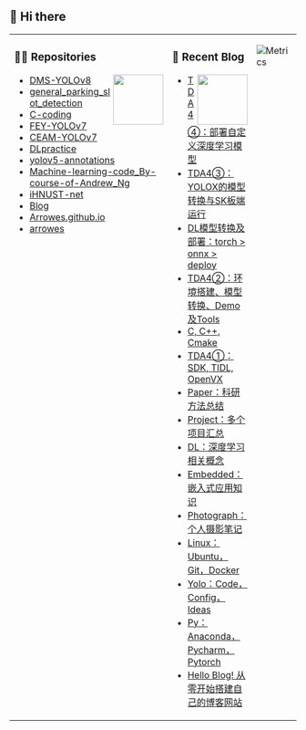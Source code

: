 ## 🧐 Hi there 

<table><tr><td valign="top" width="33%">

### 🐱‍🏍 Repositories

<img align="right" width="88" src="https://cdn.jsdelivr.net/gh/sun0225SUN/sun0225SUN/assets/images/technologist.png" />

<!-- START_SECTION:brain -->
* <a href='https://github.com/Arrowes/DMS-YOLOv8' target='_blank'>DMS-YOLOv8</a>
* <a href='https://github.com/Arrowes/general_parking_slot_detection' target='_blank'>general_parking_slot_detection</a>
* <a href='https://github.com/Arrowes/C-coding' target='_blank'>C-coding</a>
* <a href='https://github.com/Arrowes/FEY-YOLOv7' target='_blank'>FEY-YOLOv7</a>
* <a href='https://github.com/Arrowes/CEAM-YOLOv7' target='_blank'>CEAM-YOLOv7</a>
* <a href='https://github.com/Arrowes/DLpractice' target='_blank'>DLpractice</a>
* <a href='https://github.com/Arrowes/yolov5-annotations' target='_blank'>yolov5-annotations</a>
* <a href='https://github.com/Arrowes/Machine-learning-code_By-course-of-Andrew_Ng' target='_blank'>Machine-learning-code_By-course-of-Andrew_Ng</a>
* <a href='https://github.com/Arrowes/iHNUST-net' target='_blank'>iHNUST-net</a>
* <a href='https://github.com/Arrowes/Blog' target='_blank'>Blog</a>
* <a href='https://github.com/Arrowes/Arrowes.github.io' target='_blank'>Arrowes.github.io</a>
* <a href='https://github.com/Arrowes/arrowes' target='_blank'>arrowes</a>

<!-- END_SECTION:brain -->

</td><td valign="top" width="33%">

### 📃 Recent Blog

<img align="right" width="88" src="https://cdn.jsdelivr.net/gh/sun0225SUN/sun0225SUN/assets/images/astronaut.png" />

<!-- BLOG-POST-LIST:START -->
- [TDA4④：部署自定义深度学习模型](https://wangyujie.site/TDA4VM4/)
- [TDA4③：YOLOX的模型转换与SK板端运行](https://wangyujie.site/TDA4VM3/)
- [DL模型转换及部署：torch &gt; onnx &gt; deploy](https://wangyujie.site/DLdeploy/)
- [TDA4②：环境搭建、模型转换、Demo及Tools](https://wangyujie.site/TDA4VM2/)
- [C, C++, Cmake](https://wangyujie.site/C/)
- [TDA4①：SDK, TIDL, OpenVX](https://wangyujie.site/TDA4VM/)
- [Paper：科研方法总结](https://wangyujie.site/Paper/)
- [Project：多个项目汇总](https://wangyujie.site/Project/)
- [DL：深度学习相关概念](https://wangyujie.site/DL/)
- [Embedded：嵌入式应用知识](https://wangyujie.site/Embedded/)
- [Photograph：个人摄影笔记](https://wangyujie.site/Photograph/)
- [Linux：Ubuntu，Git，Docker](https://wangyujie.site/Linux/)
- [Yolo：Code，Config，Ideas](https://wangyujie.site/Yolo/)
- [Py：Anaconda，Pycharm，Pytorch](https://wangyujie.site/Pytorch/)
- [Hello Blog! 从零开始搭建自己的博客网站](https://wangyujie.site/Hello-blog/)
<!-- BLOG-POST-LIST:END -->

</td>
    <td valign="top" width="50%">


![Metrics](https://metrics.lecoq.io/arrowes?template=classic&languages=1&base=header%2C%20activity%2C%20community%2C%20repositories%2C%20metadata&base.indepth=false&base.hireable=false&base.skip=false&languages=false&languages.limit=8&languages.threshold=0%25&languages.other=false&languages.colors=github&languages.sections=most-used&languages.indepth=false&languages.analysis.timeout=15&languages.analysis.timeout.repositories=7.5&languages.categories=markup%2C%20programming&languages.recent.categories=markup%2C%20programming&languages.recent.load=300&languages.recent.days=14&config.timezone=Asia%2FShanghai)

</td></tr></table>



<!--
<tr><td>
  
[![Top Langs](https://github-readme-stats.vercel.app/api/top-langs/?username=Arrowes&layout=compact)](https://github.com/anuraghazra/github-readme-stats)
<img align="right" width="88" src="https://cdn.jsdelivr.net/gh/sun0225SUN/sun0225SUN/assets/images/technologist.png" />

</td></tr>
-->



<!--
**Arrowes/arrowes** is a ✨ _special_ ✨ repository because its `README.md` (this file) appears on your GitHub profile.

Here are some ideas to get you started:

- 🔭 I’m currently working on ...
- 🌱 I’m currently learning ...
- 👯 I’m looking to collaborate on ...
- 🤔 I’m looking for help with ...
- 💬 Ask me about ...
- 📫 How to reach me: ...
- 😄 Pronouns: ...
- ⚡ Fun fact: ...
-->
